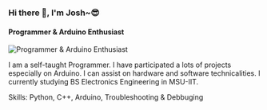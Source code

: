 ### Hi there 👋, I'm Josh~😎
#### Programmer & Arduino Enthusiast
![Programmer & Arduino Enthusiast](coollogo_com-8824464.gif)

I am a self-taught Programmer. I have participated a lots of projects especially  on Arduino. I can assist on hardware and software technicalities. I currently studying BS Electronics Engineering in MSU-IIT.

Skills: Python, C++, Arduino, Troubleshooting & Debbuging




